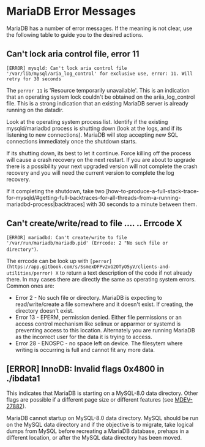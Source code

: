 
# MariaDB Error Messages

MariaDB has a number of error messages. If the meaning is not clear, use the following table to guide you to the desired actions.


## Can't lock aria control file, error 11


`[ERROR] mysqld: Can't lock aria control file '/var/lib/mysql/aria_log_control' for exclusive use, error: 11. Will retry for 30 seconds`


The `perror 11` is 'Resource temporarily unavailable'. This is an indication that an operating system lock couldn't be obtained on the ariia_log_control file. This is a strong indication that an existing MariaDB server is already running on the datadir.


Look at the operating system process list. Identify if the existing mysqld/mariadbd process is shutting down (look at the logs, and if its listening to new connections). MariaDB will stop accepting new SQL connections immediately once the shutdown starts.


If its shutting down, its best to let it continue. Force killing off the process will cause a crash recovery on the next restart. If you are about to upgrade there is a possibility your next upgraded version will not complete the crash recovery and you will need the current version to complete the log recovery.


If it completing the shutdown, take two [how-to-produce-a-full-stack-trace-for-mysqld/#getting-full-backtraces-for-all-threads-from-a-running-mariadbd-process|backtraces] with 30 seconds to a minute between them.


## Can't create/write/read to file .... .. Errcode X


`[ERROR] mariadbd: Can't create/write to file '/var/run/mariadb/mariadb.pid' (Errcode: 2 "No such file or directory")`.


The errcode can be look up with `[perror](https://app.gitbook.com/s/SsmexDFPv2xG2OTyO5yV/clients-and-utilities/perror) X` to return a text description of the code if not already there. In may cases there are directly the same as operating system errors. Common ones are:


* Error 2 - No such file or directory. MariaDB is expecting to read/write/create a file somewhere and it doesn't exist. If creating, the directory doesn't exist.
* Error 13 - EPERM, permission denied. Either file permissions or an access control mechanism like selinux or apparmor or systemd is preventing access to this location. Alternately you are running MariaDB as the incorrect user for the data it is trying to access.
* Error 28 - ENOSPC - no space left on device. The filesytem where writing is occurring is full and cannot fit any more data.


## [ERROR] InnoDB: Invalid flags 0x4800 in ./ibdata1


This indicates that MariaDB is starting on a MySQL-8.0 data directory. Other flags are possible if a different page size or different features (see [MDEV-27882](https://jira.mariadb.org/browse/MDEV-27882)).


MariaDB cannot startup on MySQL-8.0 data directory. MySQL should be run on the MySQL data directory and if the objective is to migrate, take logical dumps from MySQL before recreating a MariaDB database, prehaps in a different location, or after the MySQL data directory has been moved.

